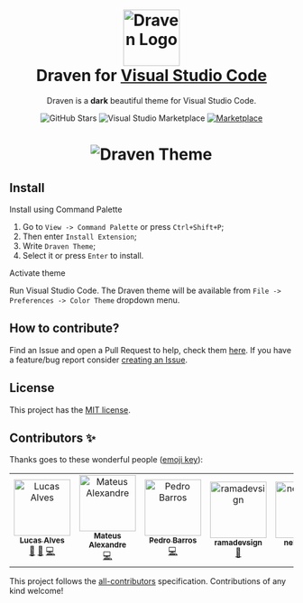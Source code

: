 <h1 align="center">
  <img src="https://user-images.githubusercontent.com/17712401/106828858-bccbbc80-6669-11eb-85e4-23a779a48d2a.png" alt="Draven Logo" width="100">
  <br>
  Draven for <a href="https://code.visualstudio.com/">Visual Studio Code</a>
  <br>
</h1>

<p align="center">
  Draven is a <strong>dark</strong> beautiful theme for Visual Studio Code.
</p>

<p align="center">
  <img alt="GitHub Stars" src="https://img.shields.io/github/stars/lucalves/draven-theme?color=blue">
  <img alt="Visual Studio Marketplace" src="https://vsmarketplacebadge.apphb.com/downloads-short/lucalves.draven-theme.svg?color=blue?style=flat-square)](https://marketplace.visualstudio.com/items?itemName=lucalves.draven-theme">
  <a href="https://marketplace.visualstudio.com/items?itemName=lucalves.draven-theme" target="_blank"><img alt="Marketplace" src="https://img.shields.io/badge/install-on%20marketplace-blue"></a>
</p>

<h1 align="center">
  <img src="https://user-images.githubusercontent.com/17712401/106931363-44124200-66f5-11eb-8c32-db4a9f57831f.png" alt="Draven Theme">
</h1>

## Install

Install using Command Palette

1.  Go to `View -> Command Palette` or press `Ctrl+Shift+P`;
2.  Then enter `Install Extension`;
3.  Write `Draven Theme`;
4.  Select it or press `Enter` to install.

Activate theme

Run Visual Studio Code. The Draven theme will be available from `File -> Preferences -> Color Theme` dropdown menu.

## How to contribute?

Find an Issue and open a Pull Request to help, check them [here](https://github.com/lucalves/draven-theme/issues). If you have a feature/bug report consider [creating an Issue](https://github.com/lucalves/draven-theme/issues/new).

## License

This project has the [MIT license](LICENSE).

## Contributors ✨

Thanks goes to these wonderful people ([emoji key](https://allcontributors.org/docs/en/emoji-key)):

<!-- ALL-CONTRIBUTORS-LIST:START - Do not remove or modify this section -->
<!-- prettier-ignore-start -->
<!-- markdownlint-disable -->
<table>
  <tbody>
    <tr>
      <td align="center"><a href="http://lucalves.me/"><img src="https://avatars.githubusercontent.com/u/17712401?v=4?s=100" width="100px;" alt="Lucas Alves"/><br /><sub><b>Lucas Alves</b></sub></a><br /><a href="https://github.com/lucalves/draven-theme/pulls?q=is%3Apr+reviewed-by%3Alucalves" title="Reviewed Pull Requests">👀</a> <a href="https://github.com/lucalves/draven-theme/commits?author=lucalves" title="Documentation">📖</a> <a href="https://github.com/lucalves/draven-theme/commits?author=lucalves" title="Code">💻</a></td>
      <td align="center"><a href="https://github.com/mateusalexandre"><img src="https://avatars.githubusercontent.com/u/17730409?v=4?s=100" width="100px;" alt="Mateus Alexandre"/><br /><sub><b>Mateus Alexandre</b></sub></a><br /><a href="https://github.com/lucalves/draven-theme/commits?author=mateusalexandre" title="Code">💻</a></td>
      <td align="center"><a href="https://github.com/pedbarros"><img src="https://avatars.githubusercontent.com/u/8016152?v=4?s=100" width="100px;" alt="Pedro Barros"/><br /><sub><b>Pedro Barros</b></sub></a><br /><a href="https://github.com/lucalves/draven-theme/commits?author=pedbarros" title="Code">💻</a></td>
      <td align="center"><a href="http://www.ramadevsign.com"><img src="https://avatars.githubusercontent.com/u/50571688?v=4?s=100" width="100px;" alt="ramadevsign"/><br /><sub><b>ramadevsign</b></sub></a><br /><a href="https://github.com/lucalves/draven-theme/commits?author=orama254" title="Documentation">📖</a></td>
      <td align="center"><a href="https://github.com/nebocoder"><img src="https://avatars.githubusercontent.com/u/91620216?v=4?s=100" width="100px;" alt="nebocoder"/><br /><sub><b>nebocoder</b></sub></a><br /><a href="https://github.com/lucalves/draven-theme/commits?author=nebocoder" title="Documentation">📖</a></td>
    </tr>
  </tbody>
  <tfoot>
    
  </tfoot>
</table>

<!-- markdownlint-restore -->
<!-- prettier-ignore-end -->

<!-- ALL-CONTRIBUTORS-LIST:END -->

This project follows the [all-contributors](https://github.com/all-contributors/all-contributors) specification. Contributions of any kind welcome!
